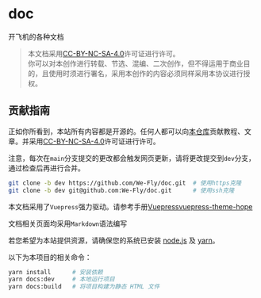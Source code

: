 # doc

开飞机的各种文档

>本文档采用[CC-BY-NC-SA-4.0](https://creativecommons.org/licenses/by-nc-sa/4.0/)许可证进行许可。  
你可以对本创作进行转载、节选、混编、二次创作，但不得运用于商业目
的，且使用时须进行署名，采用本创作的内容必须同样采用本协议进行授
权。

## 贡献指南

正如你所看到，本站所有内容都是开源的。任何人都可以向[本仓库](https://github.com/We-Fly/doc)贡献教程、文章。并采用[CC-BY-NC-SA-4.0](https://creativecommons.org/licenses/by-nc-sa/4.0/)许可证进行许可。

注意，每次在`main`分支提交的更改都会触发网页更新，请将更改提交到`dev`分支，通过检查后再进行合并。

```bash
git clone -b dev https://github.com/We-Fly/doc.git  # 使用https克隆
git clone -b dev git@github.com:We-Fly/doc.git      # 使用ssh克隆
```

本文档采用了`Vuepress`强力驱动。请参考手册[Vuepress](https://vuepress.github.io/)[vuepress-theme-hope](https://vuepress-theme-hope.github.io/v2/)

文档相关页面均采用`Markdown`语法编写

若您希望为本站提供资源，请确保您的系统已安装 [node.js](https://nodejs.org/zh-cn/) 及 [yarn](https://classic.yarnpkg.com/en/docs/install)。

以下为本项目的相关命令：

``` bash
yarn install      # 安装依赖
yarn docs:dev     # 本地运行项目
yarn docs:build   # 将项目构建为静态 HTML 文件
```
